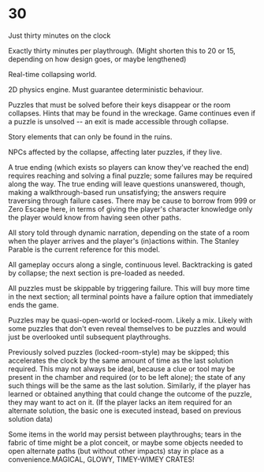 # 30
Just thirty minutes on the clock

Exactly thirty minutes per playthrough. (Might shorten this to 20 or 15, depending on how design goes, or maybe lengthened)

Real-time collapsing world.

2D physics engine. Must guarantee deterministic behaviour.

Puzzles that must be solved before their keys disappear or the room collapses. Hints that may be found in the wreckage. Game continues even if a puzzle is unsolved -- an exit is made accessible through collapse.

Story elements that can only be found in the ruins.

NPCs affected by the collapse, affecting later puzzles, if they live.

A true ending (which exists so players can know they've reached the end) requires reaching and solving a final puzzle; some failures may be required along the way. The true ending will leave questions unanswered, though, making a walkthrough-based run unsatisfying; the answers require traversing through failure cases. There may be cause to borrow from 999 or Zero Escape here, in terms of giving the player's character knowledge only the player would know from having seen other paths.

All story told through dynamic narration, depending on the state of a room when the player arrives and the player's (in)actions within. The Stanley Parable is the current reference for this model.

All gameplay occurs along a single, continuous level. Backtracking is gated by collapse; the next section is pre-loaded as needed.

All puzzles must be skippable by triggering failure. This will buy more time in the next section; all terminal points have a failure option that immediately ends the game.

Puzzles may be quasi-open-world or locked-room. Likely a mix. Likely with some puzzles that don't even reveal themselves to be puzzles and would just be overlooked until subsequent playthroughs.

Previously solved puzzles (locked-room-style) may be skipped; this accelerates the clock by the same amount of time as the last  solution required. This may not always be ideal, because a clue or tool may be present in the chamber and required (or to be left alone); the state of any such things will be the same as the last solution. Similarly, if the player has learned or obtained anything that could change the outcome of the puzzle, they may want to act on it. (If the player lacks an item required for an alternate solution, the basic one is executed instead, based on previous solution data)

Some items in the world may persist between playthroughs; tears in the fabric of time might be a plot conceit, or maybe some objects needed to open alternate paths (but without other impacts) stay in place as a convenience.MAGICAL, GLOWY, TIMEY-WIMEY CRATES!
